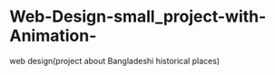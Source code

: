 # Web-Design-small_project-with-Animation-
web design(project about  Bangladeshi historical places)
